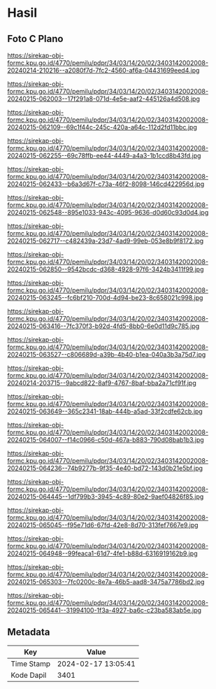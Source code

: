 # Hasil

## Foto C Plano

https://sirekap-obj-formc.kpu.go.id/4770/pemilu/pdpr/34/03/14/20/02/3403142002008-20240214-210216--a2080f7d-7fc2-4560-af6a-04431699eed4.jpg

https://sirekap-obj-formc.kpu.go.id/4770/pemilu/pdpr/34/03/14/20/02/3403142002008-20240215-062003--17f291a8-071d-4e5e-aaf2-445126a4d508.jpg

https://sirekap-obj-formc.kpu.go.id/4770/pemilu/pdpr/34/03/14/20/02/3403142002008-20240215-062109--69c1f44c-245c-420a-a64c-112d2fd11bbc.jpg

https://sirekap-obj-formc.kpu.go.id/4770/pemilu/pdpr/34/03/14/20/02/3403142002008-20240215-062255--69c78ffb-ee44-4449-a4a3-1b1ccd8b43fd.jpg

https://sirekap-obj-formc.kpu.go.id/4770/pemilu/pdpr/34/03/14/20/02/3403142002008-20240215-062433--b6a3d67f-c73a-46f2-8098-146cd422956d.jpg

https://sirekap-obj-formc.kpu.go.id/4770/pemilu/pdpr/34/03/14/20/02/3403142002008-20240215-062548--895e1033-943c-4095-9636-d0d60c93d0d4.jpg

https://sirekap-obj-formc.kpu.go.id/4770/pemilu/pdpr/34/03/14/20/02/3403142002008-20240215-062717--c482439a-23d7-4ad9-99eb-053e8b9f8172.jpg

https://sirekap-obj-formc.kpu.go.id/4770/pemilu/pdpr/34/03/14/20/02/3403142002008-20240215-062850--9542bcdc-d368-4928-97f6-3424b3411f99.jpg

https://sirekap-obj-formc.kpu.go.id/4770/pemilu/pdpr/34/03/14/20/02/3403142002008-20240215-063245--fc6bf210-700d-4d94-be23-8c658021c998.jpg

https://sirekap-obj-formc.kpu.go.id/4770/pemilu/pdpr/34/03/14/20/02/3403142002008-20240215-063416--7fc370f3-b92d-4fd5-8bb0-6e0d11d9c785.jpg

https://sirekap-obj-formc.kpu.go.id/4770/pemilu/pdpr/34/03/14/20/02/3403142002008-20240215-063527--c806689d-a39b-4b40-b1ea-040a3b3a75d7.jpg

https://sirekap-obj-formc.kpu.go.id/4770/pemilu/pdpr/34/03/14/20/02/3403142002008-20240214-203715--9abcd822-8af9-4767-8baf-bba2a71cf91f.jpg

https://sirekap-obj-formc.kpu.go.id/4770/pemilu/pdpr/34/03/14/20/02/3403142002008-20240215-063649--365c2341-18ab-444b-a5ad-33f2cdfe62cb.jpg

https://sirekap-obj-formc.kpu.go.id/4770/pemilu/pdpr/34/03/14/20/02/3403142002008-20240215-064007--f14c0966-c50d-467a-b883-790d08bab1b3.jpg

https://sirekap-obj-formc.kpu.go.id/4770/pemilu/pdpr/34/03/14/20/02/3403142002008-20240215-064236--74b9277b-9f35-4e40-bd72-143d0b21e5bf.jpg

https://sirekap-obj-formc.kpu.go.id/4770/pemilu/pdpr/34/03/14/20/02/3403142002008-20240215-064445--1df799b3-3945-4c89-80e2-9aef04826f85.jpg

https://sirekap-obj-formc.kpu.go.id/4770/pemilu/pdpr/34/03/14/20/02/3403142002008-20240215-065045--f95e71d6-67fd-42e8-8d70-313fef7667e9.jpg

https://sirekap-obj-formc.kpu.go.id/4770/pemilu/pdpr/34/03/14/20/02/3403142002008-20240215-064948--99feaca1-61d7-4fe1-b88d-6316919162b9.jpg

https://sirekap-obj-formc.kpu.go.id/4770/pemilu/pdpr/34/03/14/20/02/3403142002008-20240215-065303--7fc0200c-8e7a-46b5-aad8-3475a7786bd2.jpg

https://sirekap-obj-formc.kpu.go.id/4770/pemilu/pdpr/34/03/14/20/02/3403142002008-20240215-065441--31994100-1f3a-4927-ba6c-c23ba583ab5e.jpg


## Metadata

| Key        | Value               |
| ---------- | ------------------- |
| Time Stamp | 2024-02-17 13:05:41 |
| Kode Dapil | 3401                |



